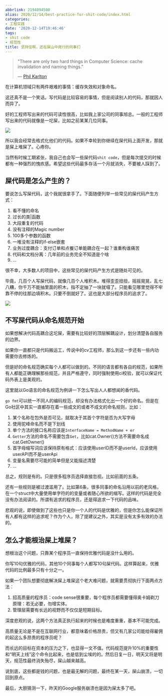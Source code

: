 ```yaml
---
abbrlink: 2194094500
alias: 2020/12/14/best-practice-for-shit-code/index.html
categories:
- 工程实践
date: '2020-12-14T19:46:46'
tags:
- shit code
- 规范性
title: 坚持住啊，还在屎山中爬行的同事们
---
```








> "There are only two hard things in Computer Science: cache invalidation and naming things."
>
>  — [Phil Karlton](https://martinfowler.com/bliki/TwoHardThings.html)

在计算机领域只有两件艰难的事情：缓存失效和对象命名。

这还真不是一个笑话。写代码是比较容易的事情，但是阅读别人的代码，那就因人而异了。

好的工程师写出来的代码可读性很高，比如我上家公司的同事旭总。一般的工程师写出来的代码就像是一坨屎，比如之前某某几位同事。

![](https://suncle-public.oss-cn-shenzhen.aliyuncs.com/pics/article/best-practice-shit-code/你猜我的枪里有没有子弹.jpg)

所以我会经常去格式化他们的代码。如果不幸轮到你继续在屎代码上面开发，那就是屎上堆屎了。心疼你。

当然有时候工期紧张，我自己也会写一些屎代码`shit code`，但是每次提交的时候都有一种强烈的愧疚感。希望这些代码最多存活一个月就消失，不要被人踩到了。

<!--more-->

## 屎代码是怎么产生的？

要说怎么写屎代码，这个我就很拿手了。下面随便列举一些常见的屎代码产生方式：

1. 看不懂的命名
2. 过长的类|函数
3. 大段重复的代码
4. 没有注释的Magic number
5. 100多个参数的函数
6. 一堆没有注释的if-else嵌套
7. 业务过度耦合：支付订单和点餐订单能耦合在一起？谁重构谁痛苦
8. 代码和文档分离：几年前的业务完全不知道是个啥
9. ...

很不幸，大多数人的项目中，这些常见的屎代码产生方式是随处可见的。

毕竟，几百个人写屎代码，就像几百个人堆积木。堆得歪歪扭扭，摇摇晃晃，乱七八糟，你千万不能抽里面的积木，指不定抽了一块就塌了。只能看见哪里觉得不牢靠不停的往那边填积木。只要不倒就好了。这也是大部分程序员的追求了。

![](https://suncle-public.oss-cn-shenzhen.aliyuncs.com/pics/article/best-practice-shit-code/拉屎.jpg)

## 不写屎代码从命名规范开始

如果想解决代码高耦合这坨屎，需要有比较好的顶层解耦设计，划分清楚各自服务的边界。

如果你一直都只是代码搬运工，传说中的cv工程师，那么到这一步还有一些内功需要你去修炼的。

但是好的命名规范确实每个人都可以做到的。不同的语言都有各自的规范，如果所有人都能正确理解那些规范，并且严格遵守，同时强制使用ci校验，就可以保证代码外表上是美观的。

这里就以Go语言的命名规范为例讲一下怎么写出人人都想闻的香代码。

`go fmt`可以统一不同人的编码规范，却没有办法格式化出一个好的命名。但是在Go社区中其实一直都存在着一些成文的或者不成文的命名规则，比如：

1. 某个名称在包外是否可见，就取决于其首个字符是否为大写字母
2. 使用驼峰命名而不是下划线
3. 单个方法的接口名称应该是`InterfaceName = MethodName + er`
4. `Getter`方法的命名不需要包含`Get`，比如cat.Owner()方法不需要命名成cat.GetOwner()
5. 首字母缩写词应该保持原有格式：应该使用userID而不是userId，应该使用userAPI而不是userApi
6. 变量名需要尽可能的简单但是又能描述清楚
7. ...

总之，规则是有的。只是很多程序员选择直接忽视。比如前面的五条。

还有一些规则是被过渡滥用了。比如第6条，很多同事的命名沿用以前的老风格，在一个struct中大量使用单字符的的变量或者随心所欲的缩写。这样的代码是完全没有办法阅读的。所谓有追求的程序员，还是得追求一下代码的品味。

悲观的说，即使做到了这些也只是你一个人的代码是优雅的，但是你怎么能保证所有人都有这样的追求呢？作为个人，除了提建议之外，其实是没有太多有效的办法的。

## 怎么才能根治屎上堆屎？

想根治这个问题，只靠某个程序员一直保持优雅代码是没什么用的。

你写10句优雅的代码，其他10个同事每个人都写10句屎代码。这样算起来，优雅代码的比例最多只有十分之一。

如果一个团队想要彻底解决屎上堆屎这个老大难问题，就需要贯彻执行下面两点方法：

1. 招高质量的程序员：code sense很重要，每个程序员都需要懂得奥卡姆剃刀原理：若无必要，勿增实体。
2. 管理层需要有长远的视野而不仅仅是短期目标。

深度悲观的说，这两个方法真正执行起来的时候也是难度重重，基本不可能完成。

高质量无论是不是在互联网行业，都意味着价格昂贵，但又有几家公司能给得雇佣的起这么多昂贵的程序员呢？

而长远的目标在资本的压力之下，也显得一文不值。代码规范提升10%的重要性和“明天上线”这个命令比起来，也是低到尘埃的的。然后日复一日，明天又将是明天，规范性最终消失殆尽，屎山越来越高。

说到底，这些都是钱的问题，也是最无解的问题，最终在某一天，屎山崩溃，一切回到原点。

最后，大胆猜测一下，昨天的Google服务崩溃也是因为屎太多了吧。

